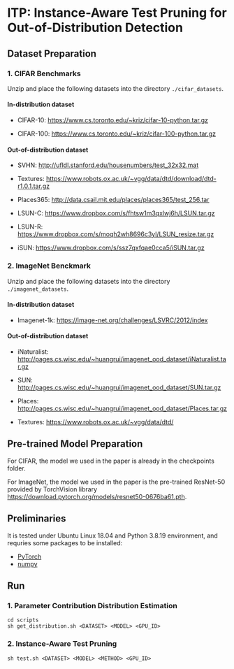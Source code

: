 # ITP: Instance-Aware Test Pruning for Out-of-Distribution Detection

## Dataset Preparation

### 1. CIFAR Benchmarks 

Unzip and place the following datasets into the directory  `./cifar_datasets`.

#### In-distribution dataset

- CIFAR-10:   https://www.cs.toronto.edu/~kriz/cifar-10-python.tar.gz

- CIFAR-100:   https://www.cs.toronto.edu/~kriz/cifar-100-python.tar.gz

#### Out-of-distribution dataset

- SVHN:   http://ufldl.stanford.edu/housenumbers/test_32x32.mat

- Textures:   https://www.robots.ox.ac.uk/~vgg/data/dtd/download/dtd-r1.0.1.tar.gz

- Places365:           http://data.csail.mit.edu/places/places365/test_256.tar

- LSUN-C:        https://www.dropbox.com/s/fhtsw1m3qxlwj6h/LSUN.tar.gz

- LSUN-R:      https://www.dropbox.com/s/moqh2wh8696c3yl/LSUN_resize.tar.gz

- iSUN:      https://www.dropbox.com/s/ssz7qxfqae0cca5/iSUN.tar.gz

### 2. ImageNet Benckmark 
Unzip and place the following datasets into the directory  `./imagenet_datasets`.

#### In-distribution dataset

- Imagenet-1k:   https://image-net.org/challenges/LSVRC/2012/index

#### Out-of-distribution dataset

- iNaturalist:   http://pages.cs.wisc.edu/~huangrui/imagenet_ood_dataset/iNaturalist.tar.gz

- SUN:           http://pages.cs.wisc.edu/~huangrui/imagenet_ood_dataset/SUN.tar.gz

- Places:        http://pages.cs.wisc.edu/~huangrui/imagenet_ood_dataset/Places.tar.gz

- Textures:      https://www.robots.ox.ac.uk/~vgg/data/dtd/



## Pre-trained Model Preparation

For CIFAR, the model we used in the paper is already in the checkpoints folder. 

For ImageNet, the model we used in the paper is the pre-trained ResNet-50 provided by TorchVision library https://download.pytorch.org/models/resnet50-0676ba61.pth.

## Preliminaries
It is tested under Ubuntu Linux 18.04 and Python 3.8.19 environment, and requries some packages to be installed:
* [PyTorch](https://pytorch.org/)
* [numpy](http://www.numpy.org/)

## Run

### 1. Parameter Contribution Distribution Estimation

```
cd scripts
sh get_distribution.sh <DATASET> <MODEL> <GPU_ID>
```

### 2. Instance-Aware Test Pruning

```
sh test.sh <DATASET> <MODEL> <METHOD> <GPU_ID>
```

